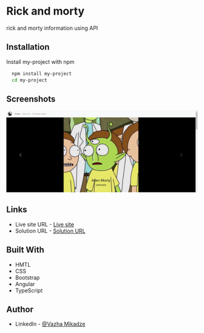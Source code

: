 
# Rick and morty

rick and morty information using API


 

## Installation

Install my-project with npm

```bash
  npm install my-project
  cd my-project
```
    
## Screenshots

![App Screenshot](./src/assets/images/app-screenshot.png)


## Links
- Live site URL - [Live site](https://rick-and-morty-kappa-blond.vercel.app/)
- Solution URL - [Solution URL](https://github.com/mikadze13/Rick-And-Morty)

## Built With
- HMTL
- CSS 
- Bootstrap
- Angular
- TypeScript  

## Author
 
- LinkedIn - [@Vazha Mikadze](https://www.linkedin.com/in/vazha-mikadze-50b8a5237/) 
